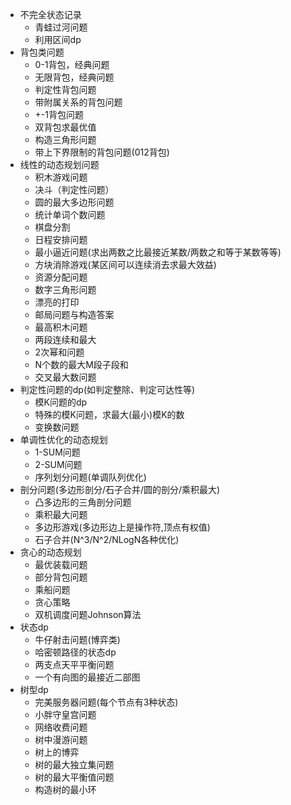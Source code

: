 - 不完全状态记录
	- 青蛙过河问题
	- 利用区间dp
- 背包类问题
	-  0-1背包，经典问题
	- 无限背包，经典问题
	- 判定性背包问题
	- 带附属关系的背包问题
	- +-1背包问题
	- 双背包求最优值
	- 构造三角形问题
	- 带上下界限制的背包问题(012背包)
- 线性的动态规划问题
	- 积木游戏问题
	- 决斗（判定性问题）
	- 圆的最大多边形问题
	- 统计单词个数问题
	- 棋盘分割
	- 日程安排问题
	- 最小逼近问题(求出两数之比最接近某数/两数之和等于某数等等)
	- 方块消除游戏(某区间可以连续消去求最大效益)
	- 资源分配问题
	- 数字三角形问题
	- 漂亮的打印
	- 邮局问题与构造答案
	- 最高积木问题
	- 两段连续和最大
	- 2次幂和问题
	- N个数的最大M段子段和
	- 交叉最大数问题
- 判定性问题的dp(如判定整除、判定可达性等)
	- 模K问题的dp
	- 特殊的模K问题，求最大(最小)模K的数
	- 变换数问题
- 单调性优化的动态规划
	- 1-SUM问题
	- 2-SUM问题
	- 序列划分问题(单调队列优化)
- 剖分问题(多边形剖分/石子合并/圆的剖分/乘积最大)
	- 凸多边形的三角剖分问题
	- 乘积最大问题
	- 多边形游戏(多边形边上是操作符,顶点有权值)
	- 石子合并(N^3/N^2/NLogN各种优化)
- 贪心的动态规划
	- 最优装载问题
	- 部分背包问题
	- 乘船问题
	- 贪心策略
	- 双机调度问题Johnson算法
- 状态dp
	- 牛仔射击问题(博弈类)
	- 哈密顿路径的状态dp
	- 两支点天平平衡问题
	- 一个有向图的最接近二部图
- 树型dp
	- 完美服务器问题(每个节点有3种状态)
	- 小胖守皇宫问题
	- 网络收费问题
	- 树中漫游问题
	- 树上的博弈
	- 树的最大独立集问题
	- 树的最大平衡值问题
	- 构造树的最小环

